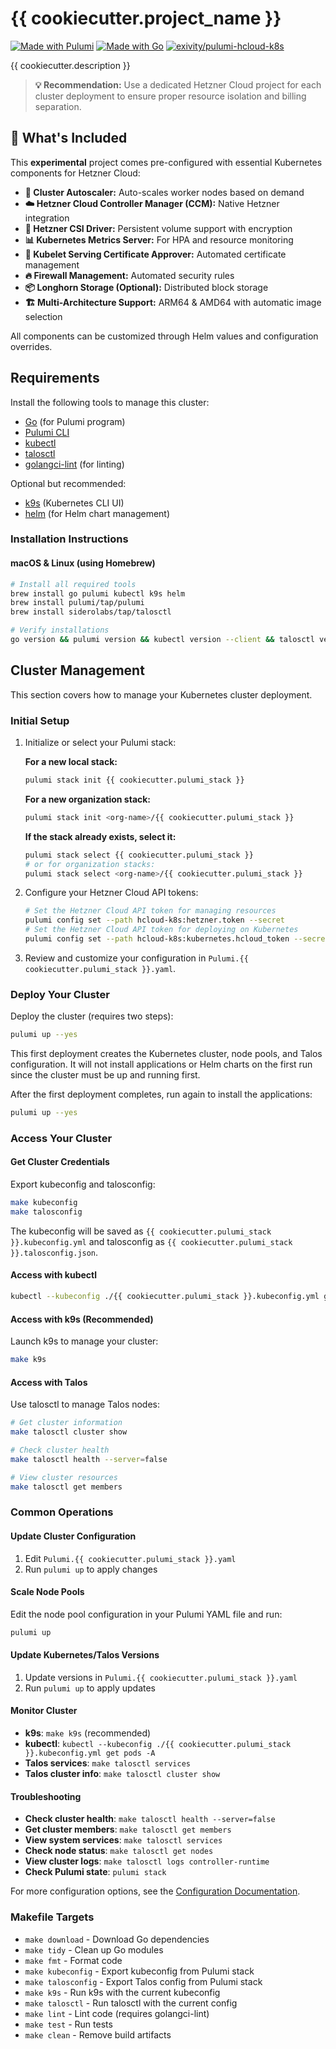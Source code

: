 # {{ cookiecutter.project_name }}

[![Made with Pulumi](https://img.shields.io/badge/Made%20with-Pulumi-5F43E9?logo=pulumi&logoColor=white)](https://www.pulumi.com/)
[![Made with Go](https://img.shields.io/badge/Made%20with-Go-00ADD8?logo=go&logoColor=white)](https://golang.org/)
[![exivity/pulumi-hcloud-k8s](https://img.shields.io/github/stars/exivity/pulumi-hcloud-k8s?style=social&label=exivity%2Fpulumi-hcloud-k8s)](https://github.com/exivity/pulumi-hcloud-k8s)

{{ cookiecutter.description }}

> **💡 Recommendation:** Use a dedicated Hetzner Cloud project for each cluster deployment to ensure proper resource isolation and billing separation.

## 🔋 What's Included

This **experimental** project comes pre-configured with essential Kubernetes components for Hetzner Cloud:

- **🚀 Cluster Autoscaler:** Auto-scales worker nodes based on demand
- **☁️ Hetzner Cloud Controller Manager (CCM):** Native Hetzner integration  
- **💾 Hetzner CSI Driver:** Persistent volume support with encryption
- **📊 Kubernetes Metrics Server:** For HPA and resource monitoring
- **🔐 Kubelet Serving Certificate Approver:** Automated certificate management
- **🔥 Firewall Management:** Automated security rules
- **📦 Longhorn Storage (Optional):** Distributed block storage
- **🏗️ Multi-Architecture Support:** ARM64 & AMD64 with automatic image selection

All components can be customized through Helm values and configuration overrides.

## Requirements

Install the following tools to manage this cluster:

- [Go](https://go.dev/doc/install) (for Pulumi program)
- [Pulumi CLI](https://www.pulumi.com/docs/install/)
- [kubectl](https://kubernetes.io/docs/tasks/tools/)
- [talosctl](https://www.talos.dev/v1.10/talos-guides/install/talosctl/)
- [golangci-lint](https://golangci-lint.run/) (for linting)

Optional but recommended:

- [k9s](https://k9scli.io/) (Kubernetes CLI UI)
- [helm](https://helm.sh/) (for Helm chart management)

### Installation Instructions

#### macOS & Linux (using Homebrew)

```sh
# Install all required tools
brew install go pulumi kubectl k9s helm
brew install pulumi/tap/pulumi
brew install siderolabs/tap/talosctl

# Verify installations
go version && pulumi version && kubectl version --client && talosctl version
```

## Cluster Management

This section covers how to manage your Kubernetes cluster deployment.

### Initial Setup

1. Initialize or select your Pulumi stack:

   **For a new local stack:**

   ```sh
   pulumi stack init {{ cookiecutter.pulumi_stack }}
   ```

   **For a new organization stack:**

   ```sh
   pulumi stack init <org-name>/{{ cookiecutter.pulumi_stack }}
   ```

   **If the stack already exists, select it:**

   ```sh
   pulumi stack select {{ cookiecutter.pulumi_stack }}
   # or for organization stacks:
   pulumi stack select <org-name>/{{ cookiecutter.pulumi_stack }}
   ```

2. Configure your Hetzner Cloud API tokens:

   ```sh
   # Set the Hetzner Cloud API token for managing resources
   pulumi config set --path hcloud-k8s:hetzner.token --secret
   # Set the Hetzner Cloud API token for deploying on Kubernetes
   pulumi config set --path hcloud-k8s:kubernetes.hcloud_token --secret
   ```

3. Review and customize your configuration in `Pulumi.{{ cookiecutter.pulumi_stack }}.yaml`.

### Deploy Your Cluster

Deploy the cluster (requires two steps):

```sh
pulumi up --yes
```

This first deployment creates the Kubernetes cluster, node pools, and Talos configuration. It will not install applications or Helm charts on the first run since the cluster must be up and running first.

After the first deployment completes, run again to install the applications:

```sh
pulumi up --yes
```

### Access Your Cluster

#### Get Cluster Credentials

Export kubeconfig and talosconfig:

```sh
make kubeconfig
make talosconfig
```

The kubeconfig will be saved as `{{ cookiecutter.pulumi_stack }}.kubeconfig.yml` and talosconfig as `{{ cookiecutter.pulumi_stack }}.talosconfig.json`.

#### Access with kubectl

```sh
kubectl --kubeconfig ./{{ cookiecutter.pulumi_stack }}.kubeconfig.yml get nodes
```

#### Access with k9s (Recommended)

Launch k9s to manage your cluster:

```sh
make k9s
```

#### Access with Talos

Use talosctl to manage Talos nodes:

```sh
# Get cluster information
make talosctl cluster show

# Check cluster health  
make talosctl health --server=false

# View cluster resources
make talosctl get members
```

### Common Operations

#### Update Cluster Configuration

1. Edit `Pulumi.{{ cookiecutter.pulumi_stack }}.yaml`
2. Run `pulumi up` to apply changes

#### Scale Node Pools

Edit the node pool configuration in your Pulumi YAML file and run:

```sh
pulumi up
```

#### Update Kubernetes/Talos Versions

1. Update versions in `Pulumi.{{ cookiecutter.pulumi_stack }}.yaml`
2. Run `pulumi up` to apply updates

#### Monitor Cluster

- **k9s**: `make k9s` (recommended)
- **kubectl**: `kubectl --kubeconfig ./{{ cookiecutter.pulumi_stack }}.kubeconfig.yml get pods -A`
- **Talos services**: `make talosctl services`
- **Talos cluster info**: `make talosctl cluster show`

#### Troubleshooting

- **Check cluster health**: `make talosctl health --server=false`
- **Get cluster members**: `make talosctl get members`
- **View system services**: `make talosctl services`
- **Check node status**: `make talosctl get nodes`
- **View cluster logs**: `make talosctl logs controller-runtime`
- **Check Pulumi state**: `pulumi stack`

For more configuration options, see the [Configuration Documentation](https://github.com/exivity/pulumi-hcloud-k8s/blob/main/docs/configuration.md).

### Makefile Targets

- `make download` - Download Go dependencies
- `make tidy` - Clean up Go modules
- `make fmt` - Format code
- `make kubeconfig` - Export kubeconfig from Pulumi stack
- `make talosconfig` - Export Talos config from Pulumi stack
- `make k9s` - Run k9s with the current kubeconfig
- `make talosctl` - Run talosctl with the current config
- `make lint` - Lint code (requires golangci-lint)
- `make test` - Run tests
- `make clean` - Remove build artifacts
